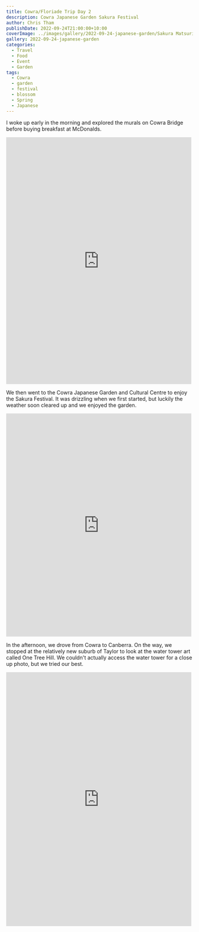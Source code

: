 ```yaml
---
title: Cowra/Floriade Trip Day 2
description: Cowra Japanese Garden Sakura Festival
author: Chris Tham
publishDate: 2022-09-24T21:00:00+10:00
coverImage: ../images/gallery/2022-09-24-japanese-garden/Sakura Matsuri (71).jpeg
gallery: 2022-09-24-japanese-garden
categories:
  - Travel
  - Food
  - Event
  - Garden
tags:
  - Cowra
  - garden
  - festival
  - blossom
  - Spring
  - Japanese
---
```


I woke up early in the morning and explored the murals on Cowra Bridge before buying breakfast at McDonalds.

<iframe src="https://www.facebook.com/plugins/post.php?href=https%3A%2F%2Fwww.facebook.com%2Fchris1.tham%2Fposts%2Fpfbid02bNYpWzGGSpnwJdQnWpQpT6rk1idDHR7ia9T2aaEdv8vU27Wwuwm1eSxKsZLD758Xl&show_text=true&width=500" width="500" height="665" style="border:none;overflow:hidden" scrolling="no" frameborder="0" allowfullscreen="true" allow="autoplay; clipboard-write; encrypted-media; picture-in-picture; web-share"></iframe>

We then went to the Cowra Japanese Garden and Cultural Centre to enjoy the Sakura Festival. It was drizzling when we first started, but luckily the weather soon cleared up and we enjoyed the garden.

<iframe src="https://www.facebook.com/plugins/post.php?href=https%3A%2F%2Fwww.facebook.com%2Fchris1.tham%2Fposts%2Fpfbid0qvXVjfPrAAZBftWbnidS6J3rXoj6Nkg2gTzzdQbavifwpuNFPi55P3A4a4cBj5hpl&show_text=true&width=500" width="500" height="601" style="border:none;overflow:hidden" scrolling="no" frameborder="0" allowfullscreen="true" allow="autoplay; clipboard-write; encrypted-media; picture-in-picture; web-share"></iframe>

In the afternoon, we drove from Cowra to Canberra. On the way, we stopped at the
relatively new suburb of Taylor to look at the water tower art called One Tree Hill.
We couldn't actually access the water tower for a close up photo, but we tried our best.

<iframe src="https://www.facebook.com/plugins/post.php?href=https%3A%2F%2Fwww.facebook.com%2Fchris1.tham%2Fposts%2Fpfbid02V94gsPjMP4Hzp4NPck58EMx79wNXDbSZkEZW5hKcoHqvqFG85aC8pF5o6EMMzLFrl&show_text=true&width=500" width="500" height="684" style="border:none;overflow:hidden" scrolling="no" frameborder="0" allowfullscreen="true" allow="autoplay; clipboard-write; encrypted-media; picture-in-picture; web-share"></iframe>
